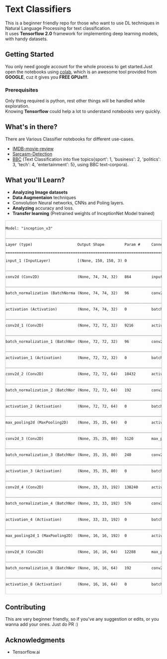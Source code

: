 # Text Classifiers
This is a beginner friendly repo for those who want to use DL techniques in Natural Language Processing for text classification.</br>
It uses **Tensorflow 2.0** framework for implementing deep learning models, with handy datasets.</br>

## Getting Started

You only need google account for the whole process to get started.Just open the notebooks using [ colab](https://colab.research.google.com/), which is an awesome tool provided from **GOOGLE**, cuz it gives you **FREE GPUs!!!**.

### Prerequisites

Only thing required is python, rest other things will be handled while exploration.</br> Knowing **Tensorflow** could help a lot to understand notebooks very quickly.

## What's in there?

There are Various Classifier notebooks for different use-cases.</br>
- [IMDB-movie-review](https://github.com/kb10241024/Text_Classifiers/tree/master/IMDB)
- [Sarcasm-Detection](https://github.com/kb10241024/Text_Classifiers/tree/master/Sarcasm)
- [BBC](https://github.com/kb10241024/Text_Classifiers/blob/master/MultiClass/BBC/BBC_text_multiclass_classification.ipynb) (Text Classification into five topics{sport': 1, 'business': 2, 'politics': 3, 'tech': 4, 'entertainment': 5}, using BBC text-corpora).

## What you'll Learn?

* **Analyzing Image datasets**
* **Data Augmentaion** techniques
* Convolution Neural networks, CNNs and Poling layers.
* **Analyzing** accuracy and loss.
* **Transfer learning** (Pretrained weights of InceptionNet Model trained)
<div style="height:1200px;border:1px solid #ccc;font:12px/26px Georgia, Garamond, Serif;overflow:auto;">
<pre>Model: "inception_v3"
__________________________________________________________________________________________________
Layer (type)                    Output Shape         Param #     Connected to                     
==================================================================================================
input_1 (InputLayer)            [(None, 150, 150, 3) 0                                            
__________________________________________________________________________________________________
conv2d (Conv2D)                 (None, 74, 74, 32)   864         input_1[0][0]                    
__________________________________________________________________________________________________
batch_normalization (BatchNorma (None, 74, 74, 32)   96          conv2d[0][0]                     
__________________________________________________________________________________________________
activation (Activation)         (None, 74, 74, 32)   0           batch_normalization[0][0]        
__________________________________________________________________________________________________
conv2d_1 (Conv2D)               (None, 72, 72, 32)   9216        activation[0][0]                 
__________________________________________________________________________________________________
batch_normalization_1 (BatchNor (None, 72, 72, 32)   96          conv2d_1[0][0]                   
__________________________________________________________________________________________________
activation_1 (Activation)       (None, 72, 72, 32)   0           batch_normalization_1[0][0]      
__________________________________________________________________________________________________
conv2d_2 (Conv2D)               (None, 72, 72, 64)   18432       activation_1[0][0]               
__________________________________________________________________________________________________
batch_normalization_2 (BatchNor (None, 72, 72, 64)   192         conv2d_2[0][0]                   
__________________________________________________________________________________________________
activation_2 (Activation)       (None, 72, 72, 64)   0           batch_normalization_2[0][0]      
__________________________________________________________________________________________________
max_pooling2d (MaxPooling2D)    (None, 35, 35, 64)   0           activation_2[0][0]               
__________________________________________________________________________________________________
conv2d_3 (Conv2D)               (None, 35, 35, 80)   5120        max_pooling2d[0][0]              
__________________________________________________________________________________________________
batch_normalization_3 (BatchNor (None, 35, 35, 80)   240         conv2d_3[0][0]                   
__________________________________________________________________________________________________
activation_3 (Activation)       (None, 35, 35, 80)   0           batch_normalization_3[0][0]      
__________________________________________________________________________________________________
conv2d_4 (Conv2D)               (None, 33, 33, 192)  138240      activation_3[0][0]               
__________________________________________________________________________________________________
batch_normalization_4 (BatchNor (None, 33, 33, 192)  576         conv2d_4[0][0]                   
__________________________________________________________________________________________________
activation_4 (Activation)       (None, 33, 33, 192)  0           batch_normalization_4[0][0]      
__________________________________________________________________________________________________
max_pooling2d_1 (MaxPooling2D)  (None, 16, 16, 192)  0           activation_4[0][0]               
__________________________________________________________________________________________________
conv2d_8 (Conv2D)               (None, 16, 16, 64)   12288       max_pooling2d_1[0][0]            
__________________________________________________________________________________________________
batch_normalization_8 (BatchNor (None, 16, 16, 64)   192         conv2d_8[0][0]                   
__________________________________________________________________________________________________
activation_8 (Activation)       (None, 16, 16, 64)   0           batch_normalization_8[0][0]      
__________________________________________________________________________________________________
conv2d_6 (Conv2D)               (None, 16, 16, 48)   9216        max_pooling2d_1[0][0]            
__________________________________________________________________________________________________
conv2d_9 (Conv2D)               (None, 16, 16, 96)   55296       activation_8[0][0]               
__________________________________________________________________________________________________
batch_normalization_6 (BatchNor (None, 16, 16, 48)   144         conv2d_6[0][0]                   
__________________________________________________________________________________________________
batch_normalization_9 (BatchNor (None, 16, 16, 96)   288         conv2d_9[0][0]                   
__________________________________________________________________________________________________
activation_6 (Activation)       (None, 16, 16, 48)   0           batch_normalization_6[0][0]      
__________________________________________________________________________________________________
activation_9 (Activation)       (None, 16, 16, 96)   0           batch_normalization_9[0][0]      
__________________________________________________________________________________________________
average_pooling2d (AveragePooli (None, 16, 16, 192)  0           max_pooling2d_1[0][0]            
__________________________________________________________________________________________________
conv2d_5 (Conv2D)               (None, 16, 16, 64)   12288       max_pooling2d_1[0][0]            
__________________________________________________________________________________________________
conv2d_7 (Conv2D)               (None, 16, 16, 64)   76800       activation_6[0][0]               
__________________________________________________________________________________________________
conv2d_10 (Conv2D)              (None, 16, 16, 96)   82944       activation_9[0][0]               
__________________________________________________________________________________________________
conv2d_11 (Conv2D)              (None, 16, 16, 32)   6144        average_pooling2d[0][0]          
__________________________________________________________________________________________________
batch_normalization_5 (BatchNor (None, 16, 16, 64)   192         conv2d_5[0][0]                   
__________________________________________________________________________________________________
batch_normalization_7 (BatchNor (None, 16, 16, 64)   192         conv2d_7[0][0]                   
__________________________________________________________________________________________________
batch_normalization_10 (BatchNo (None, 16, 16, 96)   288         conv2d_10[0][0]                  
__________________________________________________________________________________________________
batch_normalization_11 (BatchNo (None, 16, 16, 32)   96          conv2d_11[0][0]                  
__________________________________________________________________________________________________
activation_5 (Activation)       (None, 16, 16, 64)   0           batch_normalization_5[0][0]      
__________________________________________________________________________________________________
activation_7 (Activation)       (None, 16, 16, 64)   0           batch_normalization_7[0][0]      
__________________________________________________________________________________________________
activation_10 (Activation)      (None, 16, 16, 96)   0           batch_normalization_10[0][0]     
__________________________________________________________________________________________________
activation_11 (Activation)      (None, 16, 16, 32)   0           batch_normalization_11[0][0]     
__________________________________________________________________________________________________
mixed0 (Concatenate)            (None, 16, 16, 256)  0           activation_5[0][0]               
                                                                 activation_7[0][0]               
                                                                 activation_10[0][0]              
                                                                 activation_11[0][0]              
__________________________________________________________________________________________________
conv2d_15 (Conv2D)              (None, 16, 16, 64)   16384       mixed0[0][0]                     
__________________________________________________________________________________________________
batch_normalization_15 (BatchNo (None, 16, 16, 64)   192         conv2d_15[0][0]                  
__________________________________________________________________________________________________
activation_15 (Activation)      (None, 16, 16, 64)   0           batch_normalization_15[0][0]     
__________________________________________________________________________________________________
conv2d_13 (Conv2D)              (None, 16, 16, 48)   12288       mixed0[0][0]                     
__________________________________________________________________________________________________
conv2d_16 (Conv2D)              (None, 16, 16, 96)   55296       activation_15[0][0]              
__________________________________________________________________________________________________
batch_normalization_13 (BatchNo (None, 16, 16, 48)   144         conv2d_13[0][0]                  
__________________________________________________________________________________________________
batch_normalization_16 (BatchNo (None, 16, 16, 96)   288         conv2d_16[0][0]                  
__________________________________________________________________________________________________
activation_13 (Activation)      (None, 16, 16, 48)   0           batch_normalization_13[0][0]     
__________________________________________________________________________________________________
activation_16 (Activation)      (None, 16, 16, 96)   0           batch_normalization_16[0][0]     
__________________________________________________________________________________________________
average_pooling2d_1 (AveragePoo (None, 16, 16, 256)  0           mixed0[0][0]                     
__________________________________________________________________________________________________
conv2d_12 (Conv2D)              (None, 16, 16, 64)   16384       mixed0[0][0]                     
__________________________________________________________________________________________________
conv2d_14 (Conv2D)              (None, 16, 16, 64)   76800       activation_13[0][0]              
__________________________________________________________________________________________________
conv2d_17 (Conv2D)              (None, 16, 16, 96)   82944       activation_16[0][0]              
__________________________________________________________________________________________________
conv2d_18 (Conv2D)              (None, 16, 16, 64)   16384       average_pooling2d_1[0][0]        
__________________________________________________________________________________________________
batch_normalization_12 (BatchNo (None, 16, 16, 64)   192         conv2d_12[0][0]                  
__________________________________________________________________________________________________
batch_normalization_14 (BatchNo (None, 16, 16, 64)   192         conv2d_14[0][0]                  
__________________________________________________________________________________________________
batch_normalization_17 (BatchNo (None, 16, 16, 96)   288         conv2d_17[0][0]                  
__________________________________________________________________________________________________
batch_normalization_18 (BatchNo (None, 16, 16, 64)   192         conv2d_18[0][0]                  
__________________________________________________________________________________________________
activation_12 (Activation)      (None, 16, 16, 64)   0           batch_normalization_12[0][0]     
__________________________________________________________________________________________________
activation_14 (Activation)      (None, 16, 16, 64)   0           batch_normalization_14[0][0]     
__________________________________________________________________________________________________
activation_17 (Activation)      (None, 16, 16, 96)   0           batch_normalization_17[0][0]     
__________________________________________________________________________________________________
activation_18 (Activation)      (None, 16, 16, 64)   0           batch_normalization_18[0][0]     
__________________________________________________________________________________________________
mixed1 (Concatenate)            (None, 16, 16, 288)  0           activation_12[0][0]              
                                                                 activation_14[0][0]              
                                                                 activation_17[0][0]              
                                                                 activation_18[0][0]              
__________________________________________________________________________________________________
conv2d_22 (Conv2D)              (None, 16, 16, 64)   18432       mixed1[0][0]                     
__________________________________________________________________________________________________
batch_normalization_22 (BatchNo (None, 16, 16, 64)   192         conv2d_22[0][0]                  
__________________________________________________________________________________________________
activation_22 (Activation)      (None, 16, 16, 64)   0           batch_normalization_22[0][0]     
__________________________________________________________________________________________________
conv2d_20 (Conv2D)              (None, 16, 16, 48)   13824       mixed1[0][0]                     
__________________________________________________________________________________________________
conv2d_23 (Conv2D)              (None, 16, 16, 96)   55296       activation_22[0][0]              
__________________________________________________________________________________________________
batch_normalization_20 (BatchNo (None, 16, 16, 48)   144         conv2d_20[0][0]                  
__________________________________________________________________________________________________
batch_normalization_23 (BatchNo (None, 16, 16, 96)   288         conv2d_23[0][0]                  
__________________________________________________________________________________________________
activation_20 (Activation)      (None, 16, 16, 48)   0           batch_normalization_20[0][0]     
__________________________________________________________________________________________________
activation_23 (Activation)      (None, 16, 16, 96)   0           batch_normalization_23[0][0]     
__________________________________________________________________________________________________
average_pooling2d_2 (AveragePoo (None, 16, 16, 288)  0           mixed1[0][0]                     
__________________________________________________________________________________________________
conv2d_19 (Conv2D)              (None, 16, 16, 64)   18432       mixed1[0][0]                     
__________________________________________________________________________________________________
conv2d_21 (Conv2D)              (None, 16, 16, 64)   76800       activation_20[0][0]              
__________________________________________________________________________________________________
conv2d_24 (Conv2D)              (None, 16, 16, 96)   82944       activation_23[0][0]              
__________________________________________________________________________________________________
conv2d_25 (Conv2D)              (None, 16, 16, 64)   18432       average_pooling2d_2[0][0]        
__________________________________________________________________________________________________
batch_normalization_19 (BatchNo (None, 16, 16, 64)   192         conv2d_19[0][0]                  
__________________________________________________________________________________________________
batch_normalization_21 (BatchNo (None, 16, 16, 64)   192         conv2d_21[0][0]                  
__________________________________________________________________________________________________
batch_normalization_24 (BatchNo (None, 16, 16, 96)   288         conv2d_24[0][0]                  
__________________________________________________________________________________________________
batch_normalization_25 (BatchNo (None, 16, 16, 64)   192         conv2d_25[0][0]                  
__________________________________________________________________________________________________
activation_19 (Activation)      (None, 16, 16, 64)   0           batch_normalization_19[0][0]     
__________________________________________________________________________________________________
activation_21 (Activation)      (None, 16, 16, 64)   0           batch_normalization_21[0][0]     
__________________________________________________________________________________________________
activation_24 (Activation)      (None, 16, 16, 96)   0           batch_normalization_24[0][0]     
__________________________________________________________________________________________________
activation_25 (Activation)      (None, 16, 16, 64)   0           batch_normalization_25[0][0]     
__________________________________________________________________________________________________
mixed2 (Concatenate)            (None, 16, 16, 288)  0           activation_19[0][0]              
                                                                 activation_21[0][0]              
                                                                 activation_24[0][0]              
                                                                 activation_25[0][0]              
__________________________________________________________________________________________________
conv2d_27 (Conv2D)              (None, 16, 16, 64)   18432       mixed2[0][0]                     
__________________________________________________________________________________________________
batch_normalization_27 (BatchNo (None, 16, 16, 64)   192         conv2d_27[0][0]                  
__________________________________________________________________________________________________
activation_27 (Activation)      (None, 16, 16, 64)   0           batch_normalization_27[0][0]     
__________________________________________________________________________________________________
conv2d_28 (Conv2D)              (None, 16, 16, 96)   55296       activation_27[0][0]              
__________________________________________________________________________________________________
batch_normalization_28 (BatchNo (None, 16, 16, 96)   288         conv2d_28[0][0]                  
__________________________________________________________________________________________________
activation_28 (Activation)      (None, 16, 16, 96)   0           batch_normalization_28[0][0]     
__________________________________________________________________________________________________
conv2d_26 (Conv2D)              (None, 7, 7, 384)    995328      mixed2[0][0]                     
__________________________________________________________________________________________________
conv2d_29 (Conv2D)              (None, 7, 7, 96)     82944       activation_28[0][0]              
__________________________________________________________________________________________________
batch_normalization_26 (BatchNo (None, 7, 7, 384)    1152        conv2d_26[0][0]                  
__________________________________________________________________________________________________
batch_normalization_29 (BatchNo (None, 7, 7, 96)     288         conv2d_29[0][0]                  
__________________________________________________________________________________________________
activation_26 (Activation)      (None, 7, 7, 384)    0           batch_normalization_26[0][0]     
__________________________________________________________________________________________________
activation_29 (Activation)      (None, 7, 7, 96)     0           batch_normalization_29[0][0]     
__________________________________________________________________________________________________
max_pooling2d_2 (MaxPooling2D)  (None, 7, 7, 288)    0           mixed2[0][0]                     
__________________________________________________________________________________________________
mixed3 (Concatenate)            (None, 7, 7, 768)    0           activation_26[0][0]              
                                                                 activation_29[0][0]              
                                                                 max_pooling2d_2[0][0]            
__________________________________________________________________________________________________
conv2d_34 (Conv2D)              (None, 7, 7, 128)    98304       mixed3[0][0]                     
__________________________________________________________________________________________________
batch_normalization_34 (BatchNo (None, 7, 7, 128)    384         conv2d_34[0][0]                  
__________________________________________________________________________________________________
activation_34 (Activation)      (None, 7, 7, 128)    0           batch_normalization_34[0][0]     
__________________________________________________________________________________________________
conv2d_35 (Conv2D)              (None, 7, 7, 128)    114688      activation_34[0][0]              
__________________________________________________________________________________________________
batch_normalization_35 (BatchNo (None, 7, 7, 128)    384         conv2d_35[0][0]                  
__________________________________________________________________________________________________
activation_35 (Activation)      (None, 7, 7, 128)    0           batch_normalization_35[0][0]     
__________________________________________________________________________________________________
conv2d_31 (Conv2D)              (None, 7, 7, 128)    98304       mixed3[0][0]                     
__________________________________________________________________________________________________
conv2d_36 (Conv2D)              (None, 7, 7, 128)    114688      activation_35[0][0]              
__________________________________________________________________________________________________
batch_normalization_31 (BatchNo (None, 7, 7, 128)    384         conv2d_31[0][0]                  
__________________________________________________________________________________________________
batch_normalization_36 (BatchNo (None, 7, 7, 128)    384         conv2d_36[0][0]                  
__________________________________________________________________________________________________
activation_31 (Activation)      (None, 7, 7, 128)    0           batch_normalization_31[0][0]     
__________________________________________________________________________________________________
activation_36 (Activation)      (None, 7, 7, 128)    0           batch_normalization_36[0][0]     
__________________________________________________________________________________________________
conv2d_32 (Conv2D)              (None, 7, 7, 128)    114688      activation_31[0][0]              
__________________________________________________________________________________________________
conv2d_37 (Conv2D)              (None, 7, 7, 128)    114688      activation_36[0][0]              
__________________________________________________________________________________________________
batch_normalization_32 (BatchNo (None, 7, 7, 128)    384         conv2d_32[0][0]                  
__________________________________________________________________________________________________
batch_normalization_37 (BatchNo (None, 7, 7, 128)    384         conv2d_37[0][0]                  
__________________________________________________________________________________________________
activation_32 (Activation)      (None, 7, 7, 128)    0           batch_normalization_32[0][0]     
__________________________________________________________________________________________________
activation_37 (Activation)      (None, 7, 7, 128)    0           batch_normalization_37[0][0]     
__________________________________________________________________________________________________
average_pooling2d_3 (AveragePoo (None, 7, 7, 768)    0           mixed3[0][0]                     
__________________________________________________________________________________________________
conv2d_30 (Conv2D)              (None, 7, 7, 192)    147456      mixed3[0][0]                     
__________________________________________________________________________________________________
conv2d_33 (Conv2D)              (None, 7, 7, 192)    172032      activation_32[0][0]              
__________________________________________________________________________________________________
conv2d_38 (Conv2D)              (None, 7, 7, 192)    172032      activation_37[0][0]              
__________________________________________________________________________________________________
conv2d_39 (Conv2D)              (None, 7, 7, 192)    147456      average_pooling2d_3[0][0]        
__________________________________________________________________________________________________
batch_normalization_30 (BatchNo (None, 7, 7, 192)    576         conv2d_30[0][0]                  
__________________________________________________________________________________________________
batch_normalization_33 (BatchNo (None, 7, 7, 192)    576         conv2d_33[0][0]                  
__________________________________________________________________________________________________
batch_normalization_38 (BatchNo (None, 7, 7, 192)    576         conv2d_38[0][0]                  
__________________________________________________________________________________________________
batch_normalization_39 (BatchNo (None, 7, 7, 192)    576         conv2d_39[0][0]                  
__________________________________________________________________________________________________
activation_30 (Activation)      (None, 7, 7, 192)    0           batch_normalization_30[0][0]     
__________________________________________________________________________________________________
activation_33 (Activation)      (None, 7, 7, 192)    0           batch_normalization_33[0][0]     
__________________________________________________________________________________________________
activation_38 (Activation)      (None, 7, 7, 192)    0           batch_normalization_38[0][0]     
__________________________________________________________________________________________________
activation_39 (Activation)      (None, 7, 7, 192)    0           batch_normalization_39[0][0]     
__________________________________________________________________________________________________
mixed4 (Concatenate)            (None, 7, 7, 768)    0           activation_30[0][0]              
                                                                 activation_33[0][0]              
                                                                 activation_38[0][0]              
                                                                 activation_39[0][0]              
__________________________________________________________________________________________________
conv2d_44 (Conv2D)              (None, 7, 7, 160)    122880      mixed4[0][0]                     
__________________________________________________________________________________________________
batch_normalization_44 (BatchNo (None, 7, 7, 160)    480         conv2d_44[0][0]                  
__________________________________________________________________________________________________
activation_44 (Activation)      (None, 7, 7, 160)    0           batch_normalization_44[0][0]     
__________________________________________________________________________________________________
conv2d_45 (Conv2D)              (None, 7, 7, 160)    179200      activation_44[0][0]              
__________________________________________________________________________________________________
batch_normalization_45 (BatchNo (None, 7, 7, 160)    480         conv2d_45[0][0]                  
__________________________________________________________________________________________________
activation_45 (Activation)      (None, 7, 7, 160)    0           batch_normalization_45[0][0]     
__________________________________________________________________________________________________
conv2d_41 (Conv2D)              (None, 7, 7, 160)    122880      mixed4[0][0]                     
__________________________________________________________________________________________________
conv2d_46 (Conv2D)              (None, 7, 7, 160)    179200      activation_45[0][0]              
__________________________________________________________________________________________________
batch_normalization_41 (BatchNo (None, 7, 7, 160)    480         conv2d_41[0][0]                  
__________________________________________________________________________________________________
batch_normalization_46 (BatchNo (None, 7, 7, 160)    480         conv2d_46[0][0]                  
__________________________________________________________________________________________________
activation_41 (Activation)      (None, 7, 7, 160)    0           batch_normalization_41[0][0]     
__________________________________________________________________________________________________
activation_46 (Activation)      (None, 7, 7, 160)    0           batch_normalization_46[0][0]     
__________________________________________________________________________________________________
conv2d_42 (Conv2D)              (None, 7, 7, 160)    179200      activation_41[0][0]              
__________________________________________________________________________________________________
conv2d_47 (Conv2D)              (None, 7, 7, 160)    179200      activation_46[0][0]              
__________________________________________________________________________________________________
batch_normalization_42 (BatchNo (None, 7, 7, 160)    480         conv2d_42[0][0]                  
__________________________________________________________________________________________________
batch_normalization_47 (BatchNo (None, 7, 7, 160)    480         conv2d_47[0][0]                  
__________________________________________________________________________________________________
activation_42 (Activation)      (None, 7, 7, 160)    0           batch_normalization_42[0][0]     
__________________________________________________________________________________________________
activation_47 (Activation)      (None, 7, 7, 160)    0           batch_normalization_47[0][0]     
__________________________________________________________________________________________________
average_pooling2d_4 (AveragePoo (None, 7, 7, 768)    0           mixed4[0][0]                     
__________________________________________________________________________________________________
conv2d_40 (Conv2D)              (None, 7, 7, 192)    147456      mixed4[0][0]                     
__________________________________________________________________________________________________
conv2d_43 (Conv2D)              (None, 7, 7, 192)    215040      activation_42[0][0]              
__________________________________________________________________________________________________
conv2d_48 (Conv2D)              (None, 7, 7, 192)    215040      activation_47[0][0]              
__________________________________________________________________________________________________
conv2d_49 (Conv2D)              (None, 7, 7, 192)    147456      average_pooling2d_4[0][0]        
__________________________________________________________________________________________________
batch_normalization_40 (BatchNo (None, 7, 7, 192)    576         conv2d_40[0][0]                  
__________________________________________________________________________________________________
batch_normalization_43 (BatchNo (None, 7, 7, 192)    576         conv2d_43[0][0]                  
__________________________________________________________________________________________________
batch_normalization_48 (BatchNo (None, 7, 7, 192)    576         conv2d_48[0][0]                  
__________________________________________________________________________________________________
batch_normalization_49 (BatchNo (None, 7, 7, 192)    576         conv2d_49[0][0]                  
__________________________________________________________________________________________________
activation_40 (Activation)      (None, 7, 7, 192)    0           batch_normalization_40[0][0]     
__________________________________________________________________________________________________
activation_43 (Activation)      (None, 7, 7, 192)    0           batch_normalization_43[0][0]     
__________________________________________________________________________________________________
activation_48 (Activation)      (None, 7, 7, 192)    0           batch_normalization_48[0][0]     
__________________________________________________________________________________________________
activation_49 (Activation)      (None, 7, 7, 192)    0           batch_normalization_49[0][0]     
__________________________________________________________________________________________________
mixed5 (Concatenate)            (None, 7, 7, 768)    0           activation_40[0][0]              
                                                                 activation_43[0][0]              
                                                                 activation_48[0][0]              
                                                                 activation_49[0][0]              
__________________________________________________________________________________________________
conv2d_54 (Conv2D)              (None, 7, 7, 160)    122880      mixed5[0][0]                     
__________________________________________________________________________________________________
batch_normalization_54 (BatchNo (None, 7, 7, 160)    480         conv2d_54[0][0]                  
__________________________________________________________________________________________________
activation_54 (Activation)      (None, 7, 7, 160)    0           batch_normalization_54[0][0]     
__________________________________________________________________________________________________
conv2d_55 (Conv2D)              (None, 7, 7, 160)    179200      activation_54[0][0]              
__________________________________________________________________________________________________
batch_normalization_55 (BatchNo (None, 7, 7, 160)    480         conv2d_55[0][0]                  
__________________________________________________________________________________________________
activation_55 (Activation)      (None, 7, 7, 160)    0           batch_normalization_55[0][0]     
__________________________________________________________________________________________________
conv2d_51 (Conv2D)              (None, 7, 7, 160)    122880      mixed5[0][0]                     
__________________________________________________________________________________________________
conv2d_56 (Conv2D)              (None, 7, 7, 160)    179200      activation_55[0][0]              
__________________________________________________________________________________________________
batch_normalization_51 (BatchNo (None, 7, 7, 160)    480         conv2d_51[0][0]                  
__________________________________________________________________________________________________
batch_normalization_56 (BatchNo (None, 7, 7, 160)    480         conv2d_56[0][0]                  
__________________________________________________________________________________________________
activation_51 (Activation)      (None, 7, 7, 160)    0           batch_normalization_51[0][0]     
__________________________________________________________________________________________________
activation_56 (Activation)      (None, 7, 7, 160)    0           batch_normalization_56[0][0]     
__________________________________________________________________________________________________
conv2d_52 (Conv2D)              (None, 7, 7, 160)    179200      activation_51[0][0]              
__________________________________________________________________________________________________
conv2d_57 (Conv2D)              (None, 7, 7, 160)    179200      activation_56[0][0]              
__________________________________________________________________________________________________
batch_normalization_52 (BatchNo (None, 7, 7, 160)    480         conv2d_52[0][0]                  
__________________________________________________________________________________________________
batch_normalization_57 (BatchNo (None, 7, 7, 160)    480         conv2d_57[0][0]                  
__________________________________________________________________________________________________
activation_52 (Activation)      (None, 7, 7, 160)    0           batch_normalization_52[0][0]     
__________________________________________________________________________________________________
activation_57 (Activation)      (None, 7, 7, 160)    0           batch_normalization_57[0][0]     
__________________________________________________________________________________________________
average_pooling2d_5 (AveragePoo (None, 7, 7, 768)    0           mixed5[0][0]                     
__________________________________________________________________________________________________
conv2d_50 (Conv2D)              (None, 7, 7, 192)    147456      mixed5[0][0]                     
__________________________________________________________________________________________________
conv2d_53 (Conv2D)              (None, 7, 7, 192)    215040      activation_52[0][0]              
__________________________________________________________________________________________________
conv2d_58 (Conv2D)              (None, 7, 7, 192)    215040      activation_57[0][0]              
__________________________________________________________________________________________________
conv2d_59 (Conv2D)              (None, 7, 7, 192)    147456      average_pooling2d_5[0][0]        
__________________________________________________________________________________________________
batch_normalization_50 (BatchNo (None, 7, 7, 192)    576         conv2d_50[0][0]                  
__________________________________________________________________________________________________
batch_normalization_53 (BatchNo (None, 7, 7, 192)    576         conv2d_53[0][0]                  
__________________________________________________________________________________________________
batch_normalization_58 (BatchNo (None, 7, 7, 192)    576         conv2d_58[0][0]                  
__________________________________________________________________________________________________
batch_normalization_59 (BatchNo (None, 7, 7, 192)    576         conv2d_59[0][0]                  
__________________________________________________________________________________________________
activation_50 (Activation)      (None, 7, 7, 192)    0           batch_normalization_50[0][0]     
__________________________________________________________________________________________________
activation_53 (Activation)      (None, 7, 7, 192)    0           batch_normalization_53[0][0]     
__________________________________________________________________________________________________
activation_58 (Activation)      (None, 7, 7, 192)    0           batch_normalization_58[0][0]     
__________________________________________________________________________________________________
activation_59 (Activation)      (None, 7, 7, 192)    0           batch_normalization_59[0][0]     
__________________________________________________________________________________________________
mixed6 (Concatenate)            (None, 7, 7, 768)    0           activation_50[0][0]              
                                                                 activation_53[0][0]              
                                                                 activation_58[0][0]              
                                                                 activation_59[0][0]              
__________________________________________________________________________________________________
conv2d_64 (Conv2D)              (None, 7, 7, 192)    147456      mixed6[0][0]                     
__________________________________________________________________________________________________
batch_normalization_64 (BatchNo (None, 7, 7, 192)    576         conv2d_64[0][0]                  
__________________________________________________________________________________________________
activation_64 (Activation)      (None, 7, 7, 192)    0           batch_normalization_64[0][0]     
__________________________________________________________________________________________________
conv2d_65 (Conv2D)              (None, 7, 7, 192)    258048      activation_64[0][0]              
__________________________________________________________________________________________________
batch_normalization_65 (BatchNo (None, 7, 7, 192)    576         conv2d_65[0][0]                  
__________________________________________________________________________________________________
activation_65 (Activation)      (None, 7, 7, 192)    0           batch_normalization_65[0][0]     
__________________________________________________________________________________________________
conv2d_61 (Conv2D)              (None, 7, 7, 192)    147456      mixed6[0][0]                     
__________________________________________________________________________________________________
conv2d_66 (Conv2D)              (None, 7, 7, 192)    258048      activation_65[0][0]              
__________________________________________________________________________________________________
batch_normalization_61 (BatchNo (None, 7, 7, 192)    576         conv2d_61[0][0]                  
__________________________________________________________________________________________________
batch_normalization_66 (BatchNo (None, 7, 7, 192)    576         conv2d_66[0][0]                  
__________________________________________________________________________________________________
activation_61 (Activation)      (None, 7, 7, 192)    0           batch_normalization_61[0][0]     
__________________________________________________________________________________________________
activation_66 (Activation)      (None, 7, 7, 192)    0           batch_normalization_66[0][0]     
__________________________________________________________________________________________________
conv2d_62 (Conv2D)              (None, 7, 7, 192)    258048      activation_61[0][0]              
__________________________________________________________________________________________________
conv2d_67 (Conv2D)              (None, 7, 7, 192)    258048      activation_66[0][0]              
__________________________________________________________________________________________________
batch_normalization_62 (BatchNo (None, 7, 7, 192)    576         conv2d_62[0][0]                  
__________________________________________________________________________________________________
batch_normalization_67 (BatchNo (None, 7, 7, 192)    576         conv2d_67[0][0]                  
__________________________________________________________________________________________________
activation_62 (Activation)      (None, 7, 7, 192)    0           batch_normalization_62[0][0]     
__________________________________________________________________________________________________
activation_67 (Activation)      (None, 7, 7, 192)    0           batch_normalization_67[0][0]     
__________________________________________________________________________________________________
average_pooling2d_6 (AveragePoo (None, 7, 7, 768)    0           mixed6[0][0]                     
__________________________________________________________________________________________________
conv2d_60 (Conv2D)              (None, 7, 7, 192)    147456      mixed6[0][0]                     
__________________________________________________________________________________________________
conv2d_63 (Conv2D)              (None, 7, 7, 192)    258048      activation_62[0][0]              
__________________________________________________________________________________________________
conv2d_68 (Conv2D)              (None, 7, 7, 192)    258048      activation_67[0][0]              
__________________________________________________________________________________________________
conv2d_69 (Conv2D)              (None, 7, 7, 192)    147456      average_pooling2d_6[0][0]        
__________________________________________________________________________________________________
batch_normalization_60 (BatchNo (None, 7, 7, 192)    576         conv2d_60[0][0]                  
__________________________________________________________________________________________________
batch_normalization_63 (BatchNo (None, 7, 7, 192)    576         conv2d_63[0][0]                  
__________________________________________________________________________________________________
batch_normalization_68 (BatchNo (None, 7, 7, 192)    576         conv2d_68[0][0]                  
__________________________________________________________________________________________________
batch_normalization_69 (BatchNo (None, 7, 7, 192)    576         conv2d_69[0][0]                  
__________________________________________________________________________________________________
activation_60 (Activation)      (None, 7, 7, 192)    0           batch_normalization_60[0][0]     
__________________________________________________________________________________________________
activation_63 (Activation)      (None, 7, 7, 192)    0           batch_normalization_63[0][0]     
__________________________________________________________________________________________________
activation_68 (Activation)      (None, 7, 7, 192)    0           batch_normalization_68[0][0]     
__________________________________________________________________________________________________
activation_69 (Activation)      (None, 7, 7, 192)    0           batch_normalization_69[0][0]     
__________________________________________________________________________________________________
mixed7 (Concatenate)            (None, 7, 7, 768)    0           activation_60[0][0]              
                                                                 activation_63[0][0]              
                                                                 activation_68[0][0]              
                                                                 activation_69[0][0]              
__________________________________________________________________________________________________
conv2d_72 (Conv2D)              (None, 7, 7, 192)    147456      mixed7[0][0]                     
__________________________________________________________________________________________________
batch_normalization_72 (BatchNo (None, 7, 7, 192)    576         conv2d_72[0][0]                  
__________________________________________________________________________________________________
activation_72 (Activation)      (None, 7, 7, 192)    0           batch_normalization_72[0][0]     
__________________________________________________________________________________________________
conv2d_73 (Conv2D)              (None, 7, 7, 192)    258048      activation_72[0][0]              
__________________________________________________________________________________________________
batch_normalization_73 (BatchNo (None, 7, 7, 192)    576         conv2d_73[0][0]                  
__________________________________________________________________________________________________
activation_73 (Activation)      (None, 7, 7, 192)    0           batch_normalization_73[0][0]     
__________________________________________________________________________________________________
conv2d_70 (Conv2D)              (None, 7, 7, 192)    147456      mixed7[0][0]                     
__________________________________________________________________________________________________
conv2d_74 (Conv2D)              (None, 7, 7, 192)    258048      activation_73[0][0]              
__________________________________________________________________________________________________
batch_normalization_70 (BatchNo (None, 7, 7, 192)    576         conv2d_70[0][0]                  
__________________________________________________________________________________________________
batch_normalization_74 (BatchNo (None, 7, 7, 192)    576         conv2d_74[0][0]                  
__________________________________________________________________________________________________
activation_70 (Activation)      (None, 7, 7, 192)    0           batch_normalization_70[0][0]     
__________________________________________________________________________________________________
activation_74 (Activation)      (None, 7, 7, 192)    0           batch_normalization_74[0][0]     
__________________________________________________________________________________________________
conv2d_71 (Conv2D)              (None, 3, 3, 320)    552960      activation_70[0][0]              
__________________________________________________________________________________________________
conv2d_75 (Conv2D)              (None, 3, 3, 192)    331776      activation_74[0][0]              
__________________________________________________________________________________________________
batch_normalization_71 (BatchNo (None, 3, 3, 320)    960         conv2d_71[0][0]                  
__________________________________________________________________________________________________
batch_normalization_75 (BatchNo (None, 3, 3, 192)    576         conv2d_75[0][0]                  
__________________________________________________________________________________________________
activation_71 (Activation)      (None, 3, 3, 320)    0           batch_normalization_71[0][0]     
__________________________________________________________________________________________________
activation_75 (Activation)      (None, 3, 3, 192)    0           batch_normalization_75[0][0]     
__________________________________________________________________________________________________
max_pooling2d_3 (MaxPooling2D)  (None, 3, 3, 768)    0           mixed7[0][0]                     
__________________________________________________________________________________________________
mixed8 (Concatenate)            (None, 3, 3, 1280)   0           activation_71[0][0]              
                                                                 activation_75[0][0]              
                                                                 max_pooling2d_3[0][0]            
__________________________________________________________________________________________________
conv2d_80 (Conv2D)              (None, 3, 3, 448)    573440      mixed8[0][0]                     
__________________________________________________________________________________________________
batch_normalization_80 (BatchNo (None, 3, 3, 448)    1344        conv2d_80[0][0]                  
__________________________________________________________________________________________________
activation_80 (Activation)      (None, 3, 3, 448)    0           batch_normalization_80[0][0]     
__________________________________________________________________________________________________
conv2d_77 (Conv2D)              (None, 3, 3, 384)    491520      mixed8[0][0]                     
__________________________________________________________________________________________________
conv2d_81 (Conv2D)              (None, 3, 3, 384)    1548288     activation_80[0][0]              
__________________________________________________________________________________________________
batch_normalization_77 (BatchNo (None, 3, 3, 384)    1152        conv2d_77[0][0]                  
__________________________________________________________________________________________________
batch_normalization_81 (BatchNo (None, 3, 3, 384)    1152        conv2d_81[0][0]                  
__________________________________________________________________________________________________
activation_77 (Activation)      (None, 3, 3, 384)    0           batch_normalization_77[0][0]     
__________________________________________________________________________________________________
activation_81 (Activation)      (None, 3, 3, 384)    0           batch_normalization_81[0][0]     
__________________________________________________________________________________________________
conv2d_78 (Conv2D)              (None, 3, 3, 384)    442368      activation_77[0][0]              
__________________________________________________________________________________________________
conv2d_79 (Conv2D)              (None, 3, 3, 384)    442368      activation_77[0][0]              
__________________________________________________________________________________________________
conv2d_82 (Conv2D)              (None, 3, 3, 384)    442368      activation_81[0][0]              
__________________________________________________________________________________________________
conv2d_83 (Conv2D)              (None, 3, 3, 384)    442368      activation_81[0][0]              
__________________________________________________________________________________________________
average_pooling2d_7 (AveragePoo (None, 3, 3, 1280)   0           mixed8[0][0]                     
__________________________________________________________________________________________________
conv2d_76 (Conv2D)              (None, 3, 3, 320)    409600      mixed8[0][0]                     
__________________________________________________________________________________________________
batch_normalization_78 (BatchNo (None, 3, 3, 384)    1152        conv2d_78[0][0]                  
__________________________________________________________________________________________________
batch_normalization_79 (BatchNo (None, 3, 3, 384)    1152        conv2d_79[0][0]                  
__________________________________________________________________________________________________
batch_normalization_82 (BatchNo (None, 3, 3, 384)    1152        conv2d_82[0][0]                  
__________________________________________________________________________________________________
batch_normalization_83 (BatchNo (None, 3, 3, 384)    1152        conv2d_83[0][0]                  
__________________________________________________________________________________________________
conv2d_84 (Conv2D)              (None, 3, 3, 192)    245760      average_pooling2d_7[0][0]        
__________________________________________________________________________________________________
batch_normalization_76 (BatchNo (None, 3, 3, 320)    960         conv2d_76[0][0]                  
__________________________________________________________________________________________________
activation_78 (Activation)      (None, 3, 3, 384)    0           batch_normalization_78[0][0]     
__________________________________________________________________________________________________
activation_79 (Activation)      (None, 3, 3, 384)    0           batch_normalization_79[0][0]     
__________________________________________________________________________________________________
activation_82 (Activation)      (None, 3, 3, 384)    0           batch_normalization_82[0][0]     
__________________________________________________________________________________________________
activation_83 (Activation)      (None, 3, 3, 384)    0           batch_normalization_83[0][0]     
__________________________________________________________________________________________________
batch_normalization_84 (BatchNo (None, 3, 3, 192)    576         conv2d_84[0][0]                  
__________________________________________________________________________________________________
activation_76 (Activation)      (None, 3, 3, 320)    0           batch_normalization_76[0][0]     
__________________________________________________________________________________________________
mixed9_0 (Concatenate)          (None, 3, 3, 768)    0           activation_78[0][0]              
                                                                 activation_79[0][0]              
__________________________________________________________________________________________________
concatenate (Concatenate)       (None, 3, 3, 768)    0           activation_82[0][0]              
                                                                 activation_83[0][0]              
__________________________________________________________________________________________________
activation_84 (Activation)      (None, 3, 3, 192)    0           batch_normalization_84[0][0]     
__________________________________________________________________________________________________
mixed9 (Concatenate)            (None, 3, 3, 2048)   0           activation_76[0][0]              
                                                                 mixed9_0[0][0]                   
                                                                 concatenate[0][0]                
                                                                 activation_84[0][0]              
__________________________________________________________________________________________________
conv2d_89 (Conv2D)              (None, 3, 3, 448)    917504      mixed9[0][0]                     
__________________________________________________________________________________________________
batch_normalization_89 (BatchNo (None, 3, 3, 448)    1344        conv2d_89[0][0]                  
__________________________________________________________________________________________________
activation_89 (Activation)      (None, 3, 3, 448)    0           batch_normalization_89[0][0]     
__________________________________________________________________________________________________
conv2d_86 (Conv2D)              (None, 3, 3, 384)    786432      mixed9[0][0]                     
__________________________________________________________________________________________________
conv2d_90 (Conv2D)              (None, 3, 3, 384)    1548288     activation_89[0][0]              
__________________________________________________________________________________________________
batch_normalization_86 (BatchNo (None, 3, 3, 384)    1152        conv2d_86[0][0]                  
__________________________________________________________________________________________________
batch_normalization_90 (BatchNo (None, 3, 3, 384)    1152        conv2d_90[0][0]                  
__________________________________________________________________________________________________
activation_86 (Activation)      (None, 3, 3, 384)    0           batch_normalization_86[0][0]     
__________________________________________________________________________________________________
activation_90 (Activation)      (None, 3, 3, 384)    0           batch_normalization_90[0][0]     
__________________________________________________________________________________________________
conv2d_87 (Conv2D)              (None, 3, 3, 384)    442368      activation_86[0][0]              
__________________________________________________________________________________________________
conv2d_88 (Conv2D)              (None, 3, 3, 384)    442368      activation_86[0][0]              
__________________________________________________________________________________________________
conv2d_91 (Conv2D)              (None, 3, 3, 384)    442368      activation_90[0][0]              
__________________________________________________________________________________________________
conv2d_92 (Conv2D)              (None, 3, 3, 384)    442368      activation_90[0][0]              
__________________________________________________________________________________________________
average_pooling2d_8 (AveragePoo (None, 3, 3, 2048)   0           mixed9[0][0]                     
__________________________________________________________________________________________________
conv2d_85 (Conv2D)              (None, 3, 3, 320)    655360      mixed9[0][0]                     
__________________________________________________________________________________________________
batch_normalization_87 (BatchNo (None, 3, 3, 384)    1152        conv2d_87[0][0]                  
__________________________________________________________________________________________________
batch_normalization_88 (BatchNo (None, 3, 3, 384)    1152        conv2d_88[0][0]                  
__________________________________________________________________________________________________
batch_normalization_91 (BatchNo (None, 3, 3, 384)    1152        conv2d_91[0][0]                  
__________________________________________________________________________________________________
batch_normalization_92 (BatchNo (None, 3, 3, 384)    1152        conv2d_92[0][0]                  
__________________________________________________________________________________________________
conv2d_93 (Conv2D)              (None, 3, 3, 192)    393216      average_pooling2d_8[0][0]        
__________________________________________________________________________________________________
batch_normalization_85 (BatchNo (None, 3, 3, 320)    960         conv2d_85[0][0]                  
__________________________________________________________________________________________________
activation_87 (Activation)      (None, 3, 3, 384)    0           batch_normalization_87[0][0]     
__________________________________________________________________________________________________
activation_88 (Activation)      (None, 3, 3, 384)    0           batch_normalization_88[0][0]     
__________________________________________________________________________________________________
activation_91 (Activation)      (None, 3, 3, 384)    0           batch_normalization_91[0][0]     
__________________________________________________________________________________________________
activation_92 (Activation)      (None, 3, 3, 384)    0           batch_normalization_92[0][0]     
__________________________________________________________________________________________________
batch_normalization_93 (BatchNo (None, 3, 3, 192)    576         conv2d_93[0][0]                  
__________________________________________________________________________________________________
activation_85 (Activation)      (None, 3, 3, 320)    0           batch_normalization_85[0][0]     
__________________________________________________________________________________________________
mixed9_1 (Concatenate)          (None, 3, 3, 768)    0           activation_87[0][0]              
                                                                 activation_88[0][0]              
__________________________________________________________________________________________________
concatenate_1 (Concatenate)     (None, 3, 3, 768)    0           activation_91[0][0]              
                                                                 activation_92[0][0]              
__________________________________________________________________________________________________
activation_93 (Activation)      (None, 3, 3, 192)    0           batch_normalization_93[0][0]     
__________________________________________________________________________________________________
mixed10 (Concatenate)           (None, 3, 3, 2048)   0           activation_85[0][0]              
                                                                 mixed9_1[0][0]                   
                                                                 concatenate_1[0][0]              
                                                                 activation_93[0][0]              
==================================================================================================
Total params: 21,802,784
Trainable params: 0
Non-trainable params: 21,802,784
__________________________________________________________________________________________________
last layer output shape:  (None, 7, 7, 768)</pre></div>

## Contributing

This are very beginner friendly, so if you've any suggestion or edits, or you wanna add your ones. Just do PR :)

## Acknowledgments

* Tensorflow.ai
